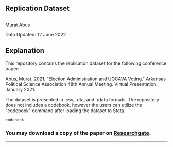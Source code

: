 ## Replication Dataset 
## 


Murat Abus  

Data Updated: 12 June 2022


## Explanation

This repository contains the replication dataset for the following conference paper:

Abus, Murat. 2021. "Election Administration and UOCAVA Voting." Arkansas Political Science Association 48th Annual Meeting. Virtual Presentation. January 2021.

The dataset is presented in .csv, .dta, and .rdata formats. The repository does not includes a codebook. however the users can utilize the "codebook" command after loading the dataset to Stata.

```
codebook
```

### You may download a copy of the paper on [Researchgate](https://www.researchgate.net/publication/349642389_Election_Administration_and_UOCAVA_Voting_The_State_and_New_Metrics).

----

